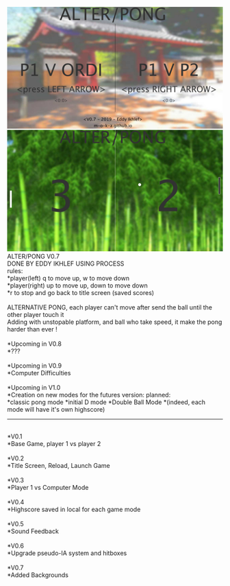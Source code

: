 ![alt text](img/pong0.png)
![alt text](img/pong1.png)
<br>
ALTER/PONG V0.7<br>
DONE BY EDDY IKHLEF USING PROCESS<br>
rules:<br>
*player(left) q to move up, w to move down<br>
*player(right) up to move up, down to move down<br>
*r to stop and go back to title screen (saved scores)<br>
<br>
ALTERNATIVE PONG, each player can't move after send the ball until the other player touch it<br>
Adding with unstopable platform, and ball who take speed, it make the pong harder than ever !<br>
<br>
*Upcoming in V0.8<br>
*???<br>
<br>
*Upcoming in V0.9<br>
*Computer Difficulties<br>
<br>
*Upcoming in V1.0<br>
*Creation on new modes for the futures version: planned:<br>
*classic pong mode
*initial D mode
*Double Ball Mode
*(indeed, each mode will have it's own highscore)
<br>
<hr>
<br>
*V0.1<br>
*Base Game, player 1 vs player 2<br>
<br>
*V0.2<br>
*Title Screen, Reload, Launch Game<br>
<br>
*V0.3<br>
*Player 1 vs Computer Mode<br>
<br>
*V0.4<br>
*Highscore saved in local for each game mode<br>
<br>
*V0.5<br>
*Sound Feedback<br>
<br>
*V0.6<br>
*Upgrade pseudo-IA system and hitboxes<br>
<br>
*V0.7<br>
*Added Backgrounds<br>
<br>